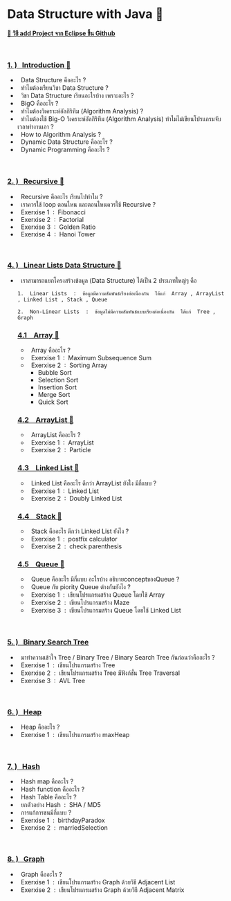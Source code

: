 
# Data Structure with Java 🚀

[**🔗 วิธี add Project จาก Eclipse ขึ้น Github**](https://github.com/Arisa-Kaewsuan/Datastructure_Java/blob/main/Usegit.md)

<br/>

### [1.&nbsp;) &nbsp;&nbsp;Introduction 🔗](https://github.com/Arisa-Kaewsuan/Datastructure_Java/blob/main/Introduction.md)
 - &nbsp; Data Structure คืออะไร ? 
 - &nbsp; ทำไมต้องเรียนวิชา Data Structure ?
 - &nbsp; วิชา Data Structure เรียนอะไรบ้าง เพราะอะไร ?
 - &nbsp; BigO คืออะไร ?
 - &nbsp; ทำไมต้องวิเคราะห์อัลกิริทึม (Algorithm Analysis) ?
 - &nbsp; ทำไมต้องใช้ Big-O วิเคราะห์อัลกิริทึม (Algorithm Analysis) ทำไมไม่เขียนโปรแกรมจับเวลาทำงานเอา ?
 - &nbsp; How to Algorithm Analysis ?
 - &nbsp; Dynamic Data Structure คืออะไร ?
 - &nbsp; Dynamic Programming คืออะไร ?
<br/>

### [2.&nbsp;) &nbsp;&nbsp;Recursive 🔗](https://github.com/Arisa-Kaewsuan/Datastructure_Java/blob/main/Recursive.md)
 - &nbsp; Recursive คืออะไร เรียนไปทำไม ?
 - &nbsp; เราควรใช้ loop ตอนไหน และตอนไหนควรใช้ Recursive ?
 - &nbsp; Exerxise 1 &nbsp;:&nbsp; Fibonacci
 - &nbsp; Exerxise 2 &nbsp;:&nbsp; Factorial
 - &nbsp; Exerxise 3 &nbsp;:&nbsp; Golden Ratio
 - &nbsp; Exerxise 4 &nbsp;:&nbsp; Hanoi Tower
 <br/>

### [4.&nbsp;) &nbsp;&nbsp;Linear Lists Data Structure 🔗](http://blog.bru.ac.th/wp-content/uploads/bp-attachments/70550/1_Intro_revised.pdf)
 - &nbsp; เราสามารถแยกโครงสร้างข้อมูล (Data Structure) ได้เป็น 2 ประเภทใหญ่ๆ คือ

       1.  Linear Lists  :  ข้อมูลมีความสัมพันธ์เรียงต่อเนื่องกัน  ได้แก่  Array , ArrayList , Linked List , Stack , Queue
   
       2.  Non-Linear Lists  :  ข้อมูลไม่มีความสัมพันธ์แบบเรียงต่อเนื่องกัน  ได้แก่  Tree , Graph

     ### [4.1 &nbsp;&nbsp; Array 🔗](https://github.com/Arisa-Kaewsuan/Datastructure_Java/blob/main/Array.md)
      - &nbsp; Array คืออะไร ?
      - &nbsp; Exerxise 1 &nbsp;:&nbsp; Maximum Subsequence Sum
      - &nbsp; Exerxise 2 &nbsp;:&nbsp; Sorting Array
           - Bubble Sort
           - Selection Sort
           - Insertion Sort
           - Merge Sort
           - Quick Sort

     ### [4.2 &nbsp;&nbsp; ArrayList 🔗](https://github.com/Arisa-Kaewsuan/Datastructure_Java/blob/main/Array.md)
      - &nbsp; ArrayList คืออะไร ?
      - &nbsp; Exerxise 1 &nbsp;:&nbsp; ArrayList
      - &nbsp; Exerxise 2 &nbsp;:&nbsp; Particle

     ### [4.3 &nbsp;&nbsp; Linked List 🔗](https://github.com/Arisa-Kaewsuan/Datastructure_Java/blob/main/Array.md)
      - &nbsp; Linked List คืออะไร ดีกว่า ArrayList ยังไง มีกี่แบบ ?
      - &nbsp; Exerxise 1 &nbsp;:&nbsp; Linked List
      - &nbsp; Exerxise 2 &nbsp;:&nbsp; Doubly Linked List

     ### [4.4 &nbsp;&nbsp; Stack 🔗](https://github.com/Arisa-Kaewsuan/Datastructure_Java/blob/main/Array.md)
      - &nbsp; Stack คืออะไร ดีกว่า Linked List ยังไง ?
      - &nbsp; Exerxise 1 &nbsp;:&nbsp; postfix calculator
      - &nbsp; Exerxise 2 &nbsp;:&nbsp; check parenthesis

     ### [4.5 &nbsp;&nbsp; Queue 🔗](https://github.com/Arisa-Kaewsuan/Datastructure_Java/blob/main/Array.md)
      - &nbsp; Queue คืออะไร มีกี่แบบ อะไรบ้าง  อธิบายconceptของQueue ?
      - &nbsp; Queue กับ piority Queue ต่างกันยังไง ?
      - &nbsp; Exerxise 1 &nbsp;:&nbsp; เขียนโปรแกรมสร้าง Queue โดยใช้ Array
      - &nbsp; Exerxise 2 &nbsp;:&nbsp; เขียนโปรแกรมสร้าง Maze 
      - &nbsp; Exerxise 3 &nbsp;:&nbsp; เขียนโปรแกรมสร้าง Queue โดยใช้ Linked List
  <br/>

### [5.&nbsp;) &nbsp;&nbsp;Binary Search Tree](https://github.com/Arisa-Kaewsuan/Datastructure_Java/blob/main/Introduction.md)
 - &nbsp; มาทำความเข้าใจ  Tree / Binary Tree / Binary Search Tree กันก่อนว่าคืออะไร ? 
 - &nbsp; Exerxise 1 &nbsp;:&nbsp; เขียนโปรแกรมสร้าง Tree
 - &nbsp; Exerxise 2 &nbsp;:&nbsp; เขียนโปรแกรมสร้าง Tree มีฟังก์ชั่น Tree Traversal
 - &nbsp; Exerxise 3 &nbsp;:&nbsp; AVL Tree
 <br/>

### [6.&nbsp;) &nbsp;&nbsp;Heap](https://github.com/Arisa-Kaewsuan/Datastructure_Java/blob/main/Introduction.md)
 - &nbsp; Heap คืออะไร ?
 - &nbsp; Exerxise 1 &nbsp;:&nbsp; เขียนโปรแกรมสร้าง maxHeap
 <br/>

 ### [7.&nbsp;) &nbsp;&nbsp;Hash](https://github.com/Arisa-Kaewsuan/Datastructure_Java/blob/main/Introduction.md)
 - &nbsp; Hash map คืออะไร ?
 - &nbsp; Hash function คืออะไร ?
 - &nbsp; Hash Table คืออะไร ?
 - &nbsp; ยกตัวอย่าง Hash &nbsp;:&nbsp; SHA / MD5
 - &nbsp; การแก้การชนมีกี่แบบ ?
 - &nbsp; Exerxise 1 &nbsp;:&nbsp; birthdayParadox
 - &nbsp; Exerxise 2 &nbsp;:&nbsp; marriedSelection
 <br/>

 ### [8.&nbsp;) &nbsp;&nbsp;Graph](https://github.com/Arisa-Kaewsuan/Datastructure_Java/blob/main/Introduction.md)
 - &nbsp; Graph คืออะไร ?
 - &nbsp; Exerxise 1 &nbsp;:&nbsp; เขียนโปรแกรมสร้าง Graph ด้วยวิธี Adjacent List
 - &nbsp; Exerxise 2 &nbsp;:&nbsp; เขียนโปรแกรมสร้าง Graph ด้วยวิธี Adjacent Matrix


